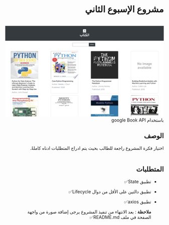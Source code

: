 
<div dir="rtl">
  
 # مشروع الإسبوع الثاني 
  
  <br/>
  <img width="1263" alt="Demo" src="./Demo.png">
  <br/>
  باستخدام google Book API

  ## الوصف
اختيار فكرة المشروع راجعة للطالب بحيث يتم ادراج المتطلبات ادناه كاملةً. 
<br>
<br>

##  المتطلبات 
- تطبيق State✅
- تطبيق دالتين على الأقل من دوال Lifecycle✅
- تطبيق axios✅

  
   **ملاحظة** :
  بعد الانتهاء من تنفيذ المشروع يرجى إضافة صورة من واجهة الصفحة في ملف README.md✅

  </div>
